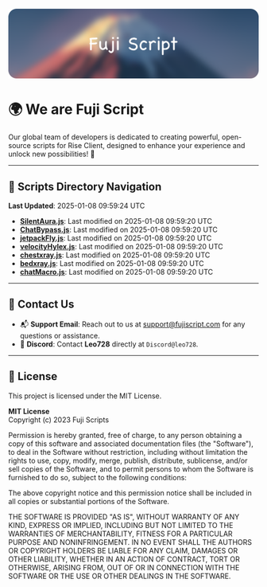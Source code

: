 ![Banner](.github/b.webp)

# 🌍 **We are Fuji Script**

Our global team of developers is dedicated to creating powerful, open-source scripts for Rise Client, designed to enhance your experience and unlock new possibilities! 🌟

---
<!-- SCRIPTS_NAVIGATION_START -->
## 📂 **Scripts Directory Navigation**

**Last Updated**: 2025-01-08 09:59:24 UTC

- **[SilentAura.js](scripts/SilentAura.js)**: Last modified on 2025-01-08 09:59:20 UTC
- **[ChatBypass.js](scripts/ChatBypass.js)**: Last modified on 2025-01-08 09:59:20 UTC
- **[jetpackFly.js](scripts/jetpackFly.js)**: Last modified on 2025-01-08 09:59:20 UTC
- **[velocityHylex.js](scripts/velocityHylex.js)**: Last modified on 2025-01-08 09:59:20 UTC
- **[chestxray.js](scripts/chestxray.js)**: Last modified on 2025-01-08 09:59:20 UTC
- **[bedxray.js](scripts/bedxray.js)**: Last modified on 2025-01-08 09:59:20 UTC
- **[chatMacro.js](scripts/chatMacro.js)**: Last modified on 2025-01-08 09:59:20 UTC

<!-- SCRIPTS_NAVIGATION_END -->

---

## 💬 **Contact Us**  
- 📬 **Support Email**: Reach out to us at [support@fujiscript.com](mailto:support@fujiscript.com) for any questions or assistance.  
- 💬 **Discord**: Contact **Leo728** directly at `Discord@leo728`.

---

## 📜 **License**

This project is licensed under the MIT License.  

**MIT License**  
Copyright (c) 2023 Fuji Scripts  

Permission is hereby granted, free of charge, to any person obtaining a copy of this software and associated documentation files (the "Software"), to deal in the Software without restriction, including without limitation the rights to use, copy, modify, merge, publish, distribute, sublicense, and/or sell copies of the Software, and to permit persons to whom the Software is furnished to do so, subject to the following conditions:  

The above copyright notice and this permission notice shall be included in all copies or substantial portions of the Software.  

THE SOFTWARE IS PROVIDED "AS IS", WITHOUT WARRANTY OF ANY KIND, EXPRESS OR IMPLIED, INCLUDING BUT NOT LIMITED TO THE WARRANTIES OF MERCHANTABILITY, FITNESS FOR A PARTICULAR PURPOSE AND NONINFRINGEMENT. IN NO EVENT SHALL THE AUTHORS OR COPYRIGHT HOLDERS BE LIABLE FOR ANY CLAIM, DAMAGES OR OTHER LIABILITY, WHETHER IN AN ACTION OF CONTRACT, TORT OR OTHERWISE, ARISING FROM, OUT OF OR IN CONNECTION WITH THE SOFTWARE OR THE USE OR OTHER DEALINGS IN THE SOFTWARE.  
